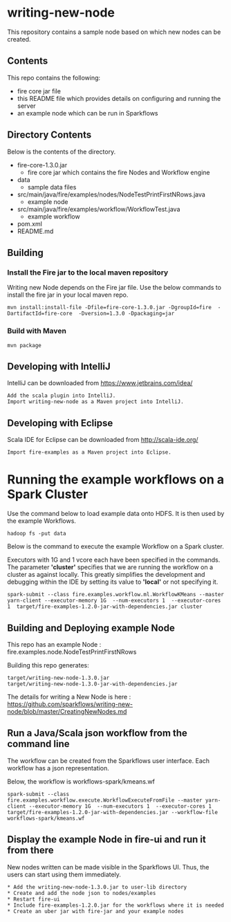 # writing-new-node

This repository contains a sample node based on which new nodes can be created.

## Contents

This repo contains the following:

* fire core jar file
* this README file which provides details on configuring and running the server
* an example node which can be run in Sparkflows

## Directory Contents

Below is the contents of the directory.

* fire-core-1.3.0.jar
    * fire core jar which contains the fire Nodes and Workflow engine
* data
    * sample data files
* src/main/java/fire/examples/nodes/NodeTestPrintFirstNRows.java
    * example node
* src/main/java/fire/examples/workflow/WorkflowTest.java
    * example workflow
* pom.xml
* README.md

## Building

### Install the Fire jar to the local maven repository

Writing new Node depends on the Fire jar file. Use the below commands to install the fire jar in your local maven repo.

    mvn install:install-file -Dfile=fire-core-1.3.0.jar -DgroupId=fire  -DartifactId=fire-core  -Dversion=1.3.0 -Dpackaging=jar
    
### Build with Maven

    mvn package
    
## Developing with IntelliJ

IntelliJ can be downloaded from https://www.jetbrains.com/idea/

    Add the scala plugin into IntelliJ.
    Import writing-new-node as a Maven project into IntelliJ.

## Developing with Eclipse

Scala IDE for Eclipse can be downloaded from http://scala-ide.org/

    Import fire-examples as a Maven project into Eclipse.

# Running the example workflows on a Spark Cluster

Use the command below to load example data onto HDFS. It is then used by the example Workflows.

	hadoop fs -put data

Below is the command to execute the example Workflow on a Spark cluster. 

Executors with 1G and 1 vcore each have been specified in the commands. The parameter **'cluster'** specifies that we are running the workflow on a cluster as against locally. This greatly simplifies the development and debugging within the IDE by setting its value to **'local'** or not specifying it.

	spark-submit --class fire.examples.workflow.ml.WorkflowKMeans --master yarn-client --executor-memory 1G  --num-executors 1  --executor-cores 1  target/fire-examples-1.2.0-jar-with-dependencies.jar cluster


## Building and Deploying example Node

This repo has an example Node : fire.examples.node.NodeTestPrintFirstNRows

Building this repo generates:

	target/writing-new-node-1.3.0.jar
	target/writing-new-node-1.3.0-jar-with-dependencies.jar

The details for writing a New Node is here : https://github.com/sparkflows/writing-new-node/blob/master/CreatingNewNodes.md

## Run a Java/Scala json workflow from the command line

The workflow can be created from the Sparkflows user interface. Each workflow has a json representation.

Below, the workflow is workflows-spark/kmeans.wf

	spark-submit --class fire.examples.workflow.execute.WorkflowExecuteFromFile --master yarn-client --executor-memory 1G  --num-executors 1  --executor-cores 1  target/fire-examples-1.2.0-jar-with-dependencies.jar --workflow-file workflows-spark/kmeans.wf

	
## Display the example Node in fire-ui and run it from there

New nodes written can be made visible in the Sparkflows UI. Thus, the users can start using them immediately.

	* Add the writing-new-node-1.3.0.jar to user-lib directory
	* Create and add the node json to nodes/examples
	* Restart fire-ui
	* Include fire-examples-1.2.0.jar for the workflows where it is needed
	* Create an uber jar with fire-jar and your example nodes

	


